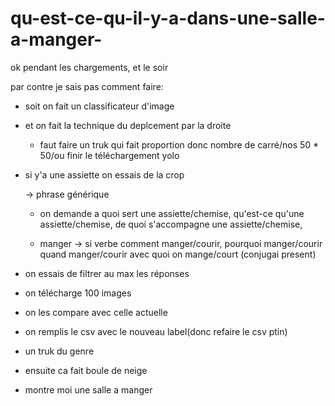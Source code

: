 # qu-est-ce-qu-il-y-a-dans-une-salle-a-manger-

ok pendant les chargements, et le soir

par contre je sais pas comment faire:

  -  soit on fait un classificateur d'image
  
  - et on fait la technique du deplcement par la droite
    
    - faut faire un truk qui fait proportion donc nombre de carré/nos 50 * 50/ou finir le téléchargement yolo
  
  
  - si y'a une assiette on essais de la crop

    -> phrase générique

    - on demande a quoi sert une assiette/chemise,
    qu'est-ce qu'une assiette/chemise, 
    de quoi s'accompagne une assiette/chemise, 
  
    - manger -> si verbe comment manger/courir, pourquoi manger/courir quand manger/courir avec quoi on mange/court (conjugai present)
  
  
  
 - on essais de filtrer au max les réponses
 
 - on télécharge 100 images
 
 - on les compare avec celle actuelle
 
 - on remplis le csv avec le nouveau label(donc refaire le csv ptin)
 
 - un truk du genre
  
 - ensuite ca fait boule de neige
 
 - montre moi une salle a manger
